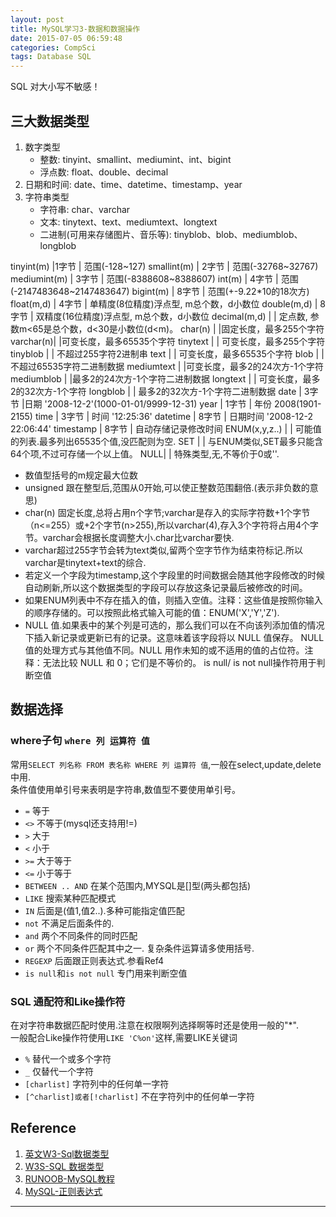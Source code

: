 ```yaml
---
layout: post
title: MySQL学习3-数据和数据操作
date: 2015-07-05 06:59:48
categories: CompSci
tags: Database SQL
---
```


SQL 对大小写不敏感！

## 三大数据类型

1. 数字类型
	- 整数: tinyint、smallint、mediumint、int、bigint
	- 浮点数: float、double、decimal
2. 日期和时间: date、time、datetime、timestamp、year
3. 字符串类型
	- 字符串: char、varchar
	- 文本: tinytext、text、mediumtext、longtext
	- 二进制(可用来存储图片、音乐等): tinyblob、blob、mediumblob、longblob

tinyint(m) |1字节 | 范围(-128~127)
smallint(m) | 2字节 | 范围(-32768~32767)
mediumint(m) | 3字节 | 范围(-8388608~8388607)
int(m) | 4字节 | 范围(-2147483648~2147483647)
bigint(m) | 8字节 | 范围(+-9.22*10的18次方)
float(m,d) | 4字节 | 单精度(8位精度)浮点型, m总个数，d小数位
double(m,d) | 8字节 | 双精度(16位精度)浮点型, m总个数，d小数位
decimal(m,d) | | 定点数, 参数m<65是总个数，d<30是小数位(d<m)。
char(n)	| |固定长度，最多255个字符
varchar(n)| |可变长度，最多65535个字符
tinytext | | 可变长度，最多255个字符
tinyblob | | 不超过255字符2进制串
text | | 可变长度，最多65535个字符
blob | | 不超过65535字符二进制数据
mediumtext | |可变长度，最多2的24次方-1个字符
mediumblob | |最多2的24次方-1个字符二进制数据
longtext | | 可变长度，最多2的32次方-1个字符
longblob | | 最多2的32次方-1个字符二进制数据
date | 3字节 |日期 '2008-12-2'(1000-01-01/9999-12-31)
year | 1字节 | 年份 2008(1901-2155)
time | 3字节 | 时间 '12:25:36'
datetime | 8字节 | 日期时间 '2008-12-2 22:06:44'
timestamp | 8字节 | 自动存储记录修改时间
ENUM(x,y,z..) | | 可能值的列表.最多列出65535个值,没匹配则为空.
SET	| | 与ENUM类似,SET最多只能含64个项,不过可存储一个以上值。
NULL| | 特殊类型,无,不等价于0或''.

- 数值型括号的m规定最大位数
- unsigned 跟在整型后,范围从0开始,可以使正整数范围翻倍.(表示非负数的意思)
- char(n) 固定长度,总将占用n个字节;varchar是存入的实际字符数+1个字节（n<=255）或+2个字节(n>255),所以varchar(4),存入3个字符将占用4个字节。varchar会根据长度调整大小.char比varchar要快.
- varchar超过255字节会转为text类似,留两个空字节作为结束符标记.所以varchar是tinytext+text的综合.
- 若定义一个字段为timestamp,这个字段里的时间数据会随其他字段修改的时候自动刷新,所以这个数据类型的字段可以存放这条记录最后被修改的时间。
- 如果ENUM列表中不存在插入的值，则插入空值。注释：这些值是按照你输入的顺序存储的。可以按照此格式输入可能的值：ENUM('X','Y','Z').
- NULL 值.如果表中的某个列是可选的，那么我们可以在不向该列添加值的情况下插入新记录或更新已有的记录。这意味着该字段将以 NULL 值保存。
NULL 值的处理方式与其他值不同。NULL 用作未知的或不适用的值的占位符。注释：无法比较 NULL 和 0；它们是不等价的。 is null/ is not null操作符用于判断空值


## 数据选择

### where子句 `where 列 运算符 值`
常用`SELECT 列名称 FROM 表名称 WHERE 列 运算符 值`,一般在select,update,delete中用.  
条件值使用单引号来表明是字符串,数值型不要使用单引号。

- `=`	等于
- `<>`	不等于(mysql还支持用!=)
- `>`	大于
- `<`	小于
- `>=`	大于等于
- `<=`	小于等于
- `BETWEEN .. AND`	在某个范围内,MYSQL是[]型(两头都包括)
- `LIKE`	搜索某种匹配模式
- `IN`  后面是(值1,值2..).多种可能指定值匹配
- `not` 不满足后面条件的.
- `and` 两个不同条件的同时匹配
- `or` 两个不同条件匹配其中之一. 复杂条件运算请多使用括号.
- `REGEXP` 后面跟正则表达式.参看Ref4
- `is null`和`is not null` 专门用来判断空值

### SQL 通配符和Like操作符
在对字符串数据匹配时使用.注意在权限啊列选择啊等时还是使用一般的"*".  
一般配合Like操作符使用`LIKE 'C%on'`这样,需要LIKE关键词

- `%`	替代一个或多个字符
- `_`	仅替代一个字符
- `[charlist]`	字符列中的任何单一字符
- `[^charlist]或者[!charlist]`	不在字符列中的任何单一字符

## Reference

1. [英文W3-Sql数据类型](http://www.w3schools.com/sql/sql_datatypes_general.asp)
2. [W3S-SQL 数据类型](http://www.w3school.com.cn/sql/sql_datatypes.asp)
3. [RUNOOB-MySQL教程](http://www.runoob.com/mysql/mysql-tutorial.html)
4. [MySQL-正则表达式](http://www.runoob.com/mysql/mysql-regexp.html)

---
